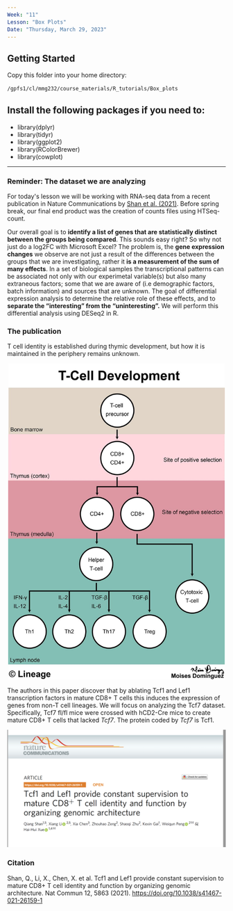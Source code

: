 ```yaml
---
Week: "11" 
Lesson: "Box Plots"
Date: "Thursday, March 29, 2023"
---
```


## Getting Started 

Copy this folder into your home directory:

```bash 
/gpfs1/cl/mmg232/course_materials/R_tutorials/Box_plots
```

## Install the following packages if you need to:   

+ library(dplyr)
+ library(tidyr)
+ library(ggplot2)
+ library(RColorBrewer)
+ library(cowplot)

***

### Reminder: The dataset we are analyzing 

For today's lesson we will be working with RNA-seq data from a recent publication in Nature Communications by [Shan et al. (2021)](https://doi.org/10.1038/s41467-021-26159-1). Before spring break, our final end product was the creation of counts files using HTSeq-count. 

Our overall goal is to **identify a list of genes that are statistically distinct between the groups being compared**. This sounds easy right? So why not just do a log2FC with Microsoft Excel? The problem is, the **gene expression changes** we observe are not just a result of the differences between the groups that we are investigating, rather it **is a measurement of the sum of many effects**. In a set of biological samples the transcriptional patterns can be associated not only with our experimetal variable(s) but also many extraneous factors; some that we are aware of (i.e demographic factors, batch information) and sources that are unknown. The goal of differential expression analysis to determine the relative role of these effects, and to **separate the “interesting” from the “uninteresting”.** We will perform this differential analysis using DESeq2 in R. 

### The publication
 
 T cell identity is established during thymic development, but how it is maintained in the periphery remains unknown. 
 
 <p align="center">
<img src="../img/tcell_dev.jpg" width="500">
</p>
 
 The authors in this paper discover that by ablating Tcf1 and Lef1 transcription factors in mature CD8+ T cells this induces the expression of genes from non-T cell lineages. We will focus on analyzing the Tcf7 dataset. Specifically, Tcf7 fl/fl mice were crossed with hCD2-Cre mice to create mature CD8+ T cells that lacked *Tcf7*. The protein coded by *Tcf7* is Tcf1. 

<p align="center">
<img src="../img/graphical_abstract.png" width="800">
</p>



### Citation 
Shan, Q., Li, X., Chen, X. et al. Tcf1 and Lef1 provide constant supervision to mature CD8+ T cell identity and function by organizing genomic architecture. Nat Commun 12, 5863 (2021). https://doi.org/10.1038/s41467-021-26159-1


